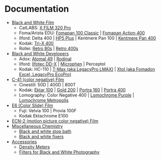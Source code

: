 # Documentation

* [Black and White Film](./bw_film/)
  * CatLABS: [X FILM 320 Pro](./bw_film/catlabs_x_film_320.md)
  * Foma/Arista EDU: [Fomapan 100 Classic](./bw_film/foma_fomapan_100.md) | [Fomapan Action 400](./bw_film/foma_fomapan_400.md)
  * Ilford: Delta 400 | [HP5 Plus](./bw_film/ilford_hp5.md) | Kentmere Pan 100 | [Kentmere Pan 400](./bw_film/ilford_kentmere_pan_400.md)
  * Kodak: [Tri-X 400](./bw_film/kodak_tri-x.md)
  * Rollei: [Retro 80s](./bw_film/rollei_retro_80s.md) | [Retro 400s](./bw_film/rollei_retro_400s.md)
* [Black and White Developers](./bw_developers/)
  * Adox: [Atomal 49](./bw_developers/adox_atomal_49.md) | [Rodinal](./bw_developers/adox_rodinal.md)
  * Ilford: [Ilfotec DD-X](./bw_developers/ilford_ilfotec_ddx.md) | [Microphen](./bw_developers/ilford_microphen.md) | Perceptol
  * Kodak: HC-110 | [T-Max (aka LegacyPro LMAX)](./bw_developers/kodak_tmax.md) | [Xtol (aka Fomadon Excel, LegacyPro EcoPro)](./bw_developers/kodak_xtol.md)
* [C-41 (color negative) Film](./c41_film/)
  * Cinestill: 50D | 400D | 800T
  * Kodak: [Ektar 100](./c41_film/kodak_ektar_100.md) | [Gold 200](./c41_film/kodak_gold_200.md) | [Portra 160](./c41_film/kodak_portra_160.md) | [Portra 400](./c41_film/kodak_portra_400.md)
  * Lomography: Color Negative 400 | [Lomochrome Purple](./c41_film/lomography_lomochrome_purple.md) | [Lomochrome Metropolis](./c41_film/lomography_lomochrome_metropolis.md)
* [E6 (Color Slide) Film](./e6_film/)
  * Fuji: Velvia 100 | Provia 100F
  * Kodak Ektachrome E100
* [ECN-2 (motion picture color negative) Film](./ecn-2_film/)
* [Miscellaneous Chemistry](./misc_chemistry/)
  * [Black and white stop bath](./misc_chemistry/bw_stop_bath.md)
  * [Black and white fixers](./misc_chemistry/bw_fixers.md)
* [Accessories](./accessories/)
  * [Density Meters](./accessories/density_meters.md)
  * [Filters for Black and White Photography](./accessories/bw_filters.md)
